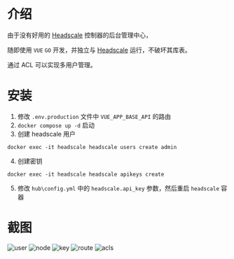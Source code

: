 # 介绍

由于没有好用的 [Headscale](https://headscale.net/) 控制器的后台管理中心，

随即使用 `VUE` `GO` 开发，并独立与 [Headscale](https://headscale.net/) 运行，不破坏其库表。

通过 ACL 可以实现多用户管理。

# 安装

1. 修改 `.env.production` 文件中 `VUE_APP_BASE_API` 的路由
2. `docker compose up -d` 启动
3. 创建 headscale 用户
```
docker exec -it headscale headscale users create admin
```
4. 创建密钥
```
docker exec -it headscale headscale apikeys create
```
5. 修改 `hub\config.yml` 中的 `headscale.api_key` 参数，然后重启 `headscale` 容器

# 截图

![user](https://github.com/user-attachments/assets/9f3feddd-b8b3-4a41-8c62-b04d8214ed63)
![node](https://github.com/user-attachments/assets/ee919cff-a8c5-43d6-952c-f85a39942ab7)
![key](https://github.com/user-attachments/assets/c4ddb38a-6c5c-4e4a-8ce3-0a556d387fb5)
![route](https://github.com/user-attachments/assets/e09612e2-071a-43fb-93b2-1231e818bf94)
![acls](https://github.com/user-attachments/assets/b26b478f-1d7f-4a60-8653-4c23d725dfe9)